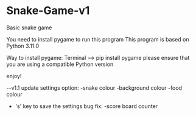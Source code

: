 # Snake-Game-v1
Basic snake game

You need to install pygame to run this program
This program is based on Python 3.11.0

Way to install pygame:
Terminal --> pip install pygame
please ensure that you are using a compatible Python version

enjoy!


--v1.1 update
settings option:
-snake colour
-background colour
-food colour
- 's' key to save the settings
bug fix:
-score board counter
